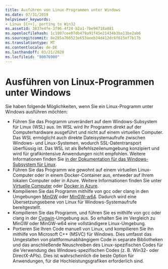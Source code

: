 ```yaml
---
title: Ausführen von Linux-Programmen unter Windows
ms.date: 07/31/2019
helpviewer_keywords:
- Linux [C++], porting to Win32
ms.assetid: 3837e4fe-3f96-4f24-b2a1-7be94718a881
ms.openlocfilehash: 1c1807cee07db479a91f45e21434b3ba13be2ab6
ms.sourcegitcommit: 8e285a766523e653aeeb34d412dc6f615ef7b17b
ms.translationtype: MT
ms.contentlocale: de-DE
ms.lasthandoff: 03/21/2020
ms.locfileid: "80076900"
---
```

# <a name="running-linux-programs-on-windows"></a>Ausführen von Linux-Programmen unter Windows

Sie haben folgende Möglichkeiten, wenn Sie ein Linux-Programm unter Windows ausführen möchten:

- Führen Sie das Programm unverändert auf dem Windows-Subsystem für Linux (WSL) aus. Im WSL wird Ihr Programm direkt auf der Computerhardware ausgeführt und nicht auf einem virtuellen Computer. Das WSL ermöglicht auch direkte Dateisystemaufrufe zwischen Windows- und Linux-Systemen, wodurch SSL-Datentransport überflüssig ist. Das WSL ist als Befehlszeilenumgebung konzipiert und wird für grafikintensive Anwendungen nicht empfohlen. Weitere Informationen finden Sie [in der Dokumentation für das Windows-Subsystem für Linux](/windows/wsl/about).
- Führen Sie das Programm wie gewohnt auf einem virtuellen Linux-Computer oder in einem Docker-Container aus, entweder auf Ihrem lokalen Computer oder in Azure. Weitere Informationen finden Sie unter [Virtuelle Computer](https://azure.microsoft.com/services/virtual-machines/) oder [Docker in Azure](https://docs.microsoft.com/azure/docker/).
- Kompilieren Sie das Programm mithilfe von gcc oder clang in den Umgebungen [MinGW](http://MinGW.org/) oder [MinGW-w64](https://MinGW-w64.org/doku.php). Dadurch wird eine Übersetzungsebene von Linux für Windows-Systemaufrufe bereitgestellt.
- Kompilieren Sie das Programm, und führen Sie es mithilfe von gcc oder clang in der [Cygwin](https://www.cygwin.com/)-Umgebung aus. So erhalten Sie im Vergleich zu MinGW oder MinGW-w64 eine vollständigere Linux-Umgebung.
- Portieren Sie Ihren Code manuell von Linux, und kompilieren Sie ihn mithilfe von Microsoft C++ (MSVC) für Windows. Dies umfasst das Umgestalten von plattformunabhängigem Code in separate Bibliotheken und das anschließende Neuschreiben des Linux-spezifischen Codes für die Verwendung des Windows-spezifischen Codes (z. B. Win32- oder DirectX-APIs). Dies ist wahrscheinlich die beste Option für Anwendungen, für die Hochleistungsgrafiken erforderlich sind.
